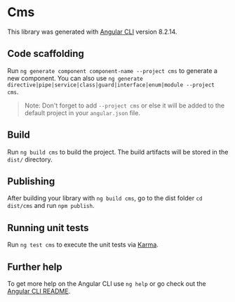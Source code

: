# Cms

This library was generated with [Angular CLI](https://github.com/angular/angular-cli) version 8.2.14.

## Code scaffolding

Run `ng generate component component-name --project cms` to generate a new component. You can also use `ng generate directive|pipe|service|class|guard|interface|enum|module --project cms`.
> Note: Don't forget to add `--project cms` or else it will be added to the default project in your `angular.json` file. 

## Build

Run `ng build cms` to build the project. The build artifacts will be stored in the `dist/` directory.

## Publishing

After building your library with `ng build cms`, go to the dist folder `cd dist/cms` and run `npm publish`.

## Running unit tests

Run `ng test cms` to execute the unit tests via [Karma](https://karma-runner.github.io).

## Further help

To get more help on the Angular CLI use `ng help` or go check out the [Angular CLI README](https://github.com/angular/angular-cli/blob/master/README.md).

